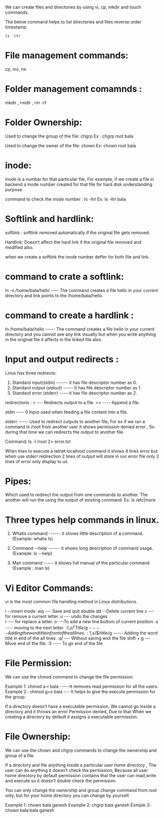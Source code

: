 We can create files and directories by using vi, cp, mkdir and touch commands.

The below command helps to list directories and files reverse order timestamp.

```
ls -ltr
```
# File management commands: 

cp, mv, rm

# Folder management comamnds : 

mkdir , rmdir , rm -rf

# Folder Ownership:

Used to change the group of the file: chgrp <groupname> <filename> Ex : chgrp root bala

Used to change the owner of the file: chown <ownername> <filename> Ex: chown root bala

# inode: 

inode is a number for that particular file, For example, if we create a file in backend a inode number created for that file for hard disk understanding purpose.

command to check the inode number : ls -ltri <filename>  Ex: ls -ltri bala

# Softlink and hardlink:

softlink : softlink removed automatically if the original file gets removed.

Hardlink: Doesn’t affect the hard link if the original file removed and modified also.

when we create a softlink the inode number deffer for both file and link.

# command to crate a softlink: 

ln -s /home/bala/hello ---- The command creates a file hello in your current directory and link points to the /home/bala/hello.

# command to create a hardlink : 

ln /home/bala/hello ----- The command creates a file hello in your current directory and you cannot see any link visually but when you write anything in the original file it affects in the linked file also.

# Input and output redirects :

Linux has three redirects:

1. Standard input(stdin) ------ it has file descriptor number as 0.
2. Standard output (stdout) ----- It has file descriptor number as 1.
3. Standard error (stderr) -----it has file descriptor number as 2.

redirections : >  --- Redirects output to a file.   >>  ---- Append a file.

stdin ---- 0 Input used when feeding a file content into a file.

stderr ----- Used to redirect outputs to another file, For ex if we ran a command ls /root from another user it shows permission denied error , So during that time we can redirects the output to another file.

Command: ls -l /root 2> error.txt

When tries to execute a telnet localhost command it shows 4 lines error but when use stderr redirection 2 lines of output will store in our error file only 2 lines of error only display to us

# Pipes: 

Which used to redirect the output from one commands to another. The another will run the using the output of existing command.  Ex. ls /etc|more


# Three types help commands in linux.

1. Whatis command ------ it shows little description of a command. (Example: whatis ls)

2. Command --help ------  it shows long description of command usage. (Example: ls --help)

3. Man command  ----- it shows full manual of the particular command (Example : man ls)

# Vi Editor Commands:

vi is the most common file handling method in Linux distributions.

 i --insert mode 
 :wq --- Save and quit
 double dd --Delete current line
 x --- for remove a current letter.
 u --- undo the changes  
 r --- for replace a letter. 
 o ---To add a new line bottom of current position.
 a ---- moving to the next letter.
 :1,$s/^/Title/g ---- Adding the word title in front of the all lines.
 :1,$s/$/title/g ----- Adding the word title in end of the all lines.
 :q! --- Without saving wxit the file
 shift + g --- Move end of the file.
 :5 ---- To go end of the file

# File Permission:

We can use the chmod command to change the file permission.

Example 1: chmod a-r bala -----It removes read permission for all the users.
Example 2 : chmod g+x bala --- It helps to give the execute permission for the group.

If a directory doesn’t have a executable permission, We cannot go inside a directory and it throws an error Permission denied, Due to that When we creating a directory by default it assigns a executable permission.

# File Ownership:

We can use the chown and chgrp commands to change the ownership and group of a file.

If a directory and file anything inside a particular user home directory , The user can do anything it doesn’t check the permission, Because all user home directory by default permission contains that the user can read,write and execute so it doesn’t double check the permission.

You can only change the ownership and group change command from root only, but for your home directory you can change by yourself.

Example 1: chown bala ganesh
Example 2: chgrp bala ganesh
Exmple 3: chown bala:bala ganesh



